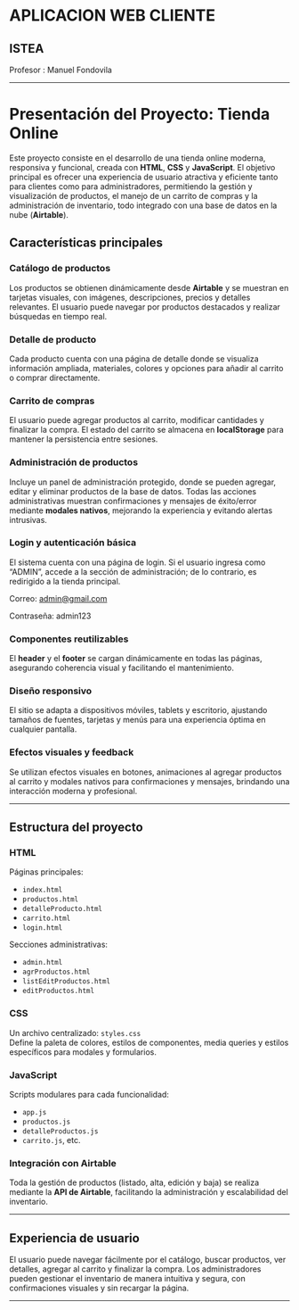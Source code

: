# APLICACION WEB CLIENTE
## ISTEA 

Profesor : Manuel Fondovila

---

# Presentación del Proyecto: Tienda Online

Este proyecto consiste en el desarrollo de una tienda online moderna, responsiva y funcional, creada con **HTML**, **CSS** y **JavaScript**. El objetivo principal es ofrecer una experiencia de usuario atractiva y eficiente tanto para clientes como para administradores, permitiendo la gestión y visualización de productos, el manejo de un carrito de compras y la administración de inventario, todo integrado con una base de datos en la nube (**Airtable**).


## Características principales

### Catálogo de productos
Los productos se obtienen dinámicamente desde **Airtable** y se muestran en tarjetas visuales, con imágenes, descripciones, precios y detalles relevantes. El usuario puede navegar por productos destacados y realizar búsquedas en tiempo real.

### Detalle de producto
Cada producto cuenta con una página de detalle donde se visualiza información ampliada, materiales, colores y opciones para añadir al carrito o comprar directamente.

### Carrito de compras
El usuario puede agregar productos al carrito, modificar cantidades y finalizar la compra. El estado del carrito se almacena en **localStorage** para mantener la persistencia entre sesiones.

### Administración de productos
Incluye un panel de administración protegido, donde se pueden agregar, editar y eliminar productos de la base de datos. Todas las acciones administrativas muestran confirmaciones y mensajes de éxito/error mediante **modales nativos**, mejorando la experiencia y evitando alertas intrusivas.

### Login y autenticación básica
El sistema cuenta con una página de login. Si el usuario ingresa como “ADMIN”, accede a la sección de administración; de lo contrario, es redirigido a la tienda principal.

Correo: admin@gmail.com

Contraseña: admin123 

### Componentes reutilizables
El **header** y el **footer** se cargan dinámicamente en todas las páginas, asegurando coherencia visual y facilitando el mantenimiento.

### Diseño responsivo
El sitio se adapta a dispositivos móviles, tablets y escritorio, ajustando tamaños de fuentes, tarjetas y menús para una experiencia óptima en cualquier pantalla.

### Efectos visuales y feedback
Se utilizan efectos visuales en botones, animaciones al agregar productos al carrito y modales nativos para confirmaciones y mensajes, brindando una interacción moderna y profesional.

---

## Estructura del proyecto

### HTML
Páginas principales:

- `index.html`
- `productos.html`
- `detalleProducto.html`
- `carrito.html`
- `login.html`

Secciones administrativas:

- `admin.html`
- `agrProductos.html`
- `listEditProductos.html`
- `editProductos.html`

### CSS
Un archivo centralizado: `styles.css`  
Define la paleta de colores, estilos de componentes, media queries y estilos específicos para modales y formularios.

### JavaScript
Scripts modulares para cada funcionalidad:

- `app.js`
- `productos.js`
- `detalleProductos.js`
- `carrito.js`, etc.

### Integración con Airtable
Toda la gestión de productos (listado, alta, edición y baja) se realiza mediante la **API de Airtable**, facilitando la administración y escalabilidad del inventario.

---

## Experiencia de usuario

El usuario puede navegar fácilmente por el catálogo, buscar productos, ver detalles, agregar al carrito y finalizar la compra. Los administradores pueden gestionar el inventario de manera intuitiva y segura, con confirmaciones visuales y sin recargar la página.

---

